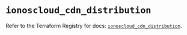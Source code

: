 # `ionoscloud_cdn_distribution`

Refer to the Terraform Registry for docs: [`ionoscloud_cdn_distribution`](https://registry.terraform.io/providers/ionos-cloud/ionoscloud/6.6.8/docs/resources/cdn_distribution).
